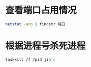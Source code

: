 # 查看端口占用情况

```bash
netstat -ano | findstr 端口
```

# 根据进程号杀死进程

```bash
taskkill /f /pid jin'c
```

